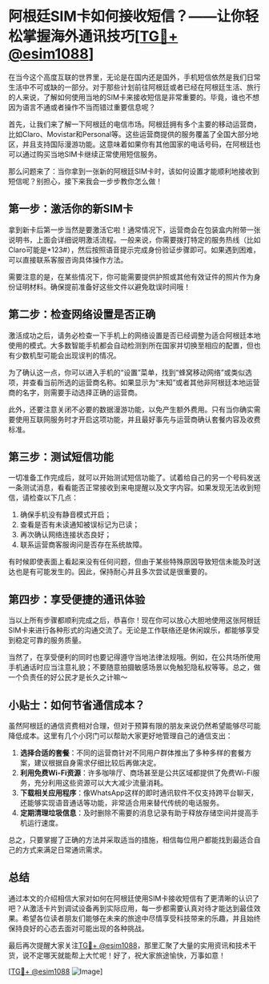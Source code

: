 # 阿根廷SIM卡如何接收短信？——让你轻松掌握海外通讯技巧[[TG💪+ @esim1088](https://t.me/s/esim1088)]

在当今这个高度互联的世界里，无论是在国内还是国外，手机短信依然是我们日常生活中不可或缺的一部分。对于那些计划前往阿根廷或者已经在阿根廷生活、旅行的人来说，了解如何使用当地的SIM卡来接收短信是非常重要的。毕竟，谁也不想因为语言不通或者操作不当而错过重要信息呢？

首先，让我们来了解一下阿根廷的电信市场。阿根廷拥有多个主要的移动运营商，比如Claro、Movistar和Personal等。这些运营商提供的服务覆盖了全国大部分地区，并且支持国际漫游功能。这意味着如果你有其他国家的电话号码，在阿根廷也可以通过购买当地SIM卡继续正常使用短信服务。

那么问题来了：当你拿到一张新的阿根廷SIM卡时，该如何设置才能顺利地接收到短信呢？别担心，接下来我会一步步教你怎么做！

## 第一步：激活你的新SIM卡

拿到新卡后第一步当然是要激活它啦！通常情况下，运营商会在包装盒内附带一张说明书，上面会详细说明激活流程。一般来说，你需要拨打特定的服务热线（比如Claro可能是*123#），然后按照语音提示完成身份验证步骤即可。如果遇到困难，可以直接联系客服咨询具体操作方法。

需要注意的是，在某些情况下，你可能需要提供护照或其他有效证件的照片作为身份证明材料。确保提前准备好这些文件以避免耽误时间哦！

## 第二步：检查网络设置是否正确

激活成功之后，请务必检查一下手机上的网络设置是否已经调整为适合阿根廷本地使用的模式。大多数智能手机都会自动检测到所在国家并切换至相应的配置，但也有少数机型可能会出现误判的情况。

为了确认这一点，你可以进入手机的“设置”菜单，找到“蜂窝移动网络”或类似选项，并查看当前所选的运营商名称。如果显示为“未知”或者其他非阿根廷本地运营商的名字，则需要手动选择正确的运营商。

此外，还要注意关闭不必要的数据漫游功能，以免产生额外费用。只有当你确实需要使用互联网服务时才开启这项功能，并且最好事先与运营商确认套餐内容及收费标准。

## 第三步：测试短信功能

一切准备工作完成后，就可以开始测试短信功能了。试着给自己的另一个号码发送一条测试消息，看看能否正常接收到来电提醒以及文字内容。如果发现无法收到短信，请检查以下几点：

1. 确保手机没有静音模式开启；
2. 查看是否有未读通知被误标记为已读；
3. 再次确认网络连接状态良好；
4. 联系运营商客服询问是否存在系统故障。

有时候即使表面上看起来没有任何问题，但由于某些特殊原因导致短信未能及时送达也是有可能发生的。因此，保持耐心并且多次尝试是很重要的。

## 第四步：享受便捷的通讯体验

当以上所有步骤都顺利完成之后，恭喜你！现在你可以放心大胆地使用这张阿根廷SIM卡来进行各种形式的沟通交流了。无论是工作联络还是休闲娱乐，都能够享受到稳定可靠的服务质量。

当然了，在享受便利的同时也要记得遵守当地法律法规哦。例如，在公共场所使用手机通话时应当注意礼貌；不要随意拍摄敏感场景以免触犯隐私权等等。总之，做一个负责任的好公民才是长久之计嘛～

## 小贴士：如何节省通信成本？

虽然阿根廷的通信资费相对合理，但对于预算有限的朋友来说仍然希望能够尽可能降低成本。这里有几个小窍门可以帮助大家更好地管理自己的通信支出：

1. **选择合适的套餐**：不同的运营商针对不同用户群体推出了多种多样的套餐方案，建议根据自身需求仔细比较后再做决定。
2. **利用免费Wi-Fi资源**：许多咖啡厅、商场甚至是公共区域都提供了免费Wi-Fi服务，充分利用这些资源可以大大减少流量消耗。
3. **下载相关应用程序**：像WhatsApp这样的即时通讯软件不仅支持跨平台聊天，还能够实现语音通话等功能，非常适合用来替代传统的电话服务。
4. **定期清理垃圾信息**：及时删除不需要的消息记录有助于释放存储空间并提高手机运行速度。

总之，只要掌握了正确的方法并采取适当的措施，相信每位用户都能找到最适合自己的方式来满足日常通讯需求。

## 总结

通过本文的介绍相信大家对如何在阿根廷使用SIM卡接收短信有了更清晰的认识了吧？从激活卡片到调试设备再到实际应用，每一步都需要认真对待才能达到最佳效果。希望各位读者朋友们能够在未来的旅途中尽情享受科技带来的乐趣，并且始终保持良好的心态去面对可能出现的各种挑战。

最后再次提醒大家关注[TG💪+ @esim1088](https://t.me/s/esim1088)，那里汇聚了大量的实用资讯和技术干货，说不定哪天就能帮上大忙呢！好了，祝大家旅途愉快，万事如意！

[[TG💪+ @esim1088](https://t.me/s/esim1088) ![Image](https://i.postimg.cc/4NQfJmqS/Snipaste-2025-05-13-00-14-12.png)]